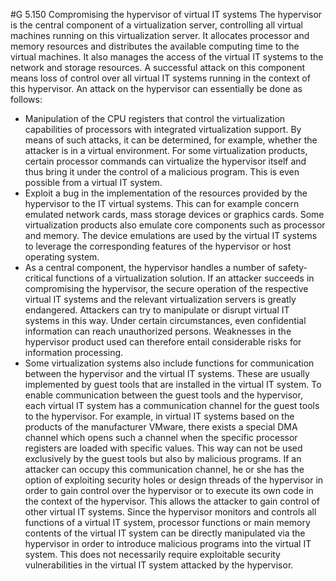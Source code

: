 #G 5.150 Compromising the hypervisor of virtual IT systems
The hypervisor is the central component of a virtualization server, controlling all virtual machines running on this virtualization server. It allocates processor and memory resources and distributes the available computing time to the virtual machines. It also manages the access of the virtual IT systems to the network and storage resources. A successful attack on this component means loss of control over all virtual IT systems running in the context of this hypervisor. An attack on the hypervisor can essentially be done as follows:

* Manipulation of the CPU registers that control the virtualization capabilities of processors with integrated virtualization support. By means of such attacks, it can be determined, for example, whether the attacker is in a virtual environment. For some virtualization products, certain processor commands can virtualize the hypervisor itself and thus bring it under the control of a malicious program. This is even possible from a virtual IT system.
* Exploit a bug in the implementation of the resources provided by the hypervisor to the IT virtual systems. This can for example concern emulated network cards, mass storage devices or graphics cards. Some virtualization products also emulate core components such as processor and memory. The device emulations are used by the virtual IT systems to leverage the corresponding features of the hypervisor or host operating system.
* As a central component, the hypervisor handles a number of safety-critical functions of a virtualization solution. If an attacker succeeds in compromising the hypervisor, the secure operation of the respective virtual IT systems and the relevant virtualization servers is greatly endangered. Attackers can try to manipulate or disrupt virtual IT systems in this way. Under certain circumstances, even confidential information can reach unauthorized persons. Weaknesses in the hypervisor product used can therefore entail considerable risks for information processing.
* Some virtualization systems also include functions for communication between the hypervisor and the virtual IT systems. These are usually implemented by guest tools that are installed in the virtual IT system. To enable communication between the guest tools and the hypervisor, each virtual IT system has a communication channel for the guest tools to the hypervisor. For example, in virtual IT systems based on the products of the manufacturer VMware, there exists a special DMA channel which opens such a channel when the specific processor registers are loaded with specific values. This way can not be used exclusively by the guest tools but also by malicious programs. If an attacker can occupy this communication channel, he or she has the option of exploiting security holes or design threads of the hypervisor in order to gain control over the hypervisor or to execute its own code in the context of the hypervisor. This allows the attacker to gain control of other virtual IT systems. Since the hypervisor monitors and controls all functions of a virtual IT system, processor functions or main memory contents of the virtual IT system can be directly manipulated via the hypervisor in order to introduce malicious programs into the virtual IT system. This does not necessarily require exploitable security vulnerabilities in the virtual IT system attacked by the hypervisor.





